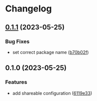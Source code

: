 # Changelog

## [0.1.1](https://github.com/andrewmcodes/commitlint-config/compare/v0.1.0...v0.1.1) (2023-05-25)


### Bug Fixes

* set correct package name ([b70b02f](https://github.com/andrewmcodes/commitlint-config/commit/b70b02f4d03177957acd2d840cdc9dd8f6194a93))

## 0.1.0 (2023-05-25)


### Features

* add shareable configuration ([6119e33](https://github.com/andrewmcodes/commitlint-config/commit/6119e3336af53e0782ed085eee289eeab36b27c1))
